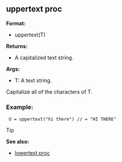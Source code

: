 ## uppertext proc

**Format:**
+   uppertext(T)
<!-- -->
**Returns:**
+   A capitalized text string.
<!-- -->
**Args:**
+   T: A text string.


Capitalize all of the characters of T.
### Example:

```dm
 U = uppertext("hi there") // = "HI THERE" 
```


> [!TIP] 
> **See also:**
> +   [lowertext proc](/ref/proc/lowertext.md) <!-- -->